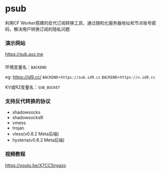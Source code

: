 # psub
利用CF Worker搭建的反代订阅转换工具，通过随机化服务器地址和节点账号密码，解决用户转换订阅的隐私问题

### 演示网站
https://sub.axz.me

### 

环境变量名：`BACKEND`

eg:
https://id9.cc/
`BACKEND`=`https://sub.id9.cc`
`BACKEND`=`https://v.id9.cc`

KV或R2变量名：`SUB_BUCKET`

### 支持反代转换的协议
 - shadowsocks
 - shadowsocksR
 - vmess
 - trojan
 - vless(v0.8.2 Meta后端)
 - hysteria(v0.8.2 Meta后端)

### 视频教程
https://youtu.be/X7CC5jrgazo